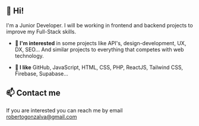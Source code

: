 ## 👋 Hi!

I'm a Junior Developer. I will be working in frontend and backend projects to improve my Full-Stack skills.

- **👀 I'm interested** in some projects like API's, design-development, UX, DX, SEO... And similar projects to everything that competes with web technology.

- **💞️ I like** GitHub, JavaScript, HTML, CSS, PHP, ReactJS, Tailwind CSS, Firebase, Supabase...

## 📫 Contact me
If you are interested you can reach me by email robertogonzalva@gmail.com

<!--- 

- 👋 Hi, I’m @robertogonzalva
- 👀 I’m interested in ...
- 🌱 I’m currently learning ...
- 💞️ I’m looking to collaborate on ...
- 📫 How to reach me ...

robertogonzalva/robertogonzalva is a ✨ special ✨ repository because its `README.md` (this file) appears on your GitHub profile.
You can click the Preview link to take a look at your changes.
--->
